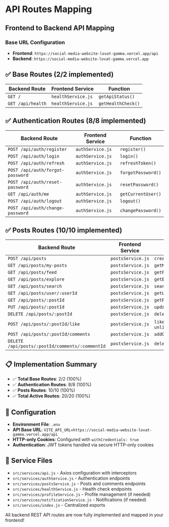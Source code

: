 # API Routes Mapping

## Frontend to Backend API Mapping

### Base URL Configuration
- **Frontend**: `https://social-media-website-lovat-gamma.vercel.app/api`
- **Backend**: `https://social-media-website-lovat-gamma.vercel.app`

## ✅ **Base Routes** (2/2 implemented)
| Backend Route | Frontend Service | Function |
|---------------|------------------|----------|
| `GET /` | `healthService.js` | `getApiStatus()` |
| `GET /api/health` | `healthService.js` | `getHealthCheck()` |

## ✅ **Authentication Routes** (8/8 implemented)
| Backend Route | Frontend Service | Function |
|---------------|------------------|----------|
| `POST /api/auth/register` | `authService.js` | `register()` |
| `POST /api/auth/login` | `authService.js` | `login()` |
| `POST /api/auth/refresh` | `authService.js` | `refreshToken()` |
| `POST /api/auth/forgot-password` | `authService.js` | `forgotPassword()` |
| `POST /api/auth/reset-password` | `authService.js` | `resetPassword()` |
| `GET /api/auth/me` | `authService.js` | `getCurrentUser()` |
| `POST /api/auth/logout` | `authService.js` | `logout()` |
| `POST /api/auth/change-password` | `authService.js` | `changePassword()` |

## ✅ **Posts Routes** (10/10 implemented)
| Backend Route | Frontend Service | Function |
|---------------|------------------|----------|
| `POST /api/posts` | `postsService.js` | `createPost()` |
| `GET /api/posts/my-posts` | `postsService.js` | `getMyPosts()` |
| `GET /api/posts/feed` | `postsService.js` | `getFeed()` |
| `GET /api/posts/explore` | `postsService.js` | `getExplorePosts()` |
| `GET /api/posts/search` | `postsService.js` | `searchPosts()` |
| `GET /api/posts/user/:userId` | `postsService.js` | `getUserPosts()` |
| `GET /api/posts/:postId` | `postsService.js` | `getPost()` |
| `PUT /api/posts/:postId` | `postsService.js` | `updatePost()` |
| `DELETE /api/posts/:postId` | `postsService.js` | `deletePost()` |
| `POST /api/posts/:postId/like` | `postsService.js` | `likePost()` / `unlikePost()` |
| `POST /api/posts/:postId/comments` | `postsService.js` | `addComment()` |
| `DELETE /api/posts/:postId/comments/:commentId` | `postsService.js` | `deleteComment()` |

## 📋 **Implementation Summary**
- ✅ **Total Base Routes**: 2/2 (100%)
- ✅ **Authentication Routes**: 8/8 (100%)
- ✅ **Posts Routes**: 10/10 (100%)
- ✅ **Total Active Routes**: 20/20 (100%)

## 🔧 **Configuration**
- **Environment File**: `.env`
- **API Base URL**: `VITE_API_URL=https://social-media-website-lovat-gamma.vercel.app/api`
- **HTTP-only Cookies**: Configured with `withCredentials: true`
- **Authentication**: JWT tokens handled via secure HTTP-only cookies

## 🚀 **Service Files**
- `src/services/api.js` - Axios configuration with interceptors
- `src/services/authService.js` - Authentication endpoints
- `src/services/postsService.js` - Posts and comments endpoints
- `src/services/healthService.js` - Health check endpoints
- `src/services/profileService.js` - Profile management (if needed)
- `src/services/notificationService.js` - Notifications (if needed)
- `src/services/index.js` - Centralized exports

All backend REST API routes are now fully implemented and mapped in your frontend!
